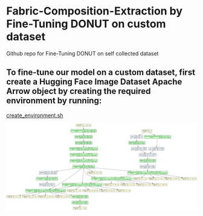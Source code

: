 # Fabric-Composition-Extraction by Fine-Tuning DONUT on custom dataset
Github repo for Fine-Tuning DONUT on self collected dataset

## To fine-tune our model on a custom dataset, first create a Hugging Face Image Dataset Apache Arrow object by creating the required environment by running:
[create_environment.sh](https://github.com/azhara001/Fabric-Composition-Extraction/blob/main/create_environment.sh)


![Model Architecture](model_architecture.png)
